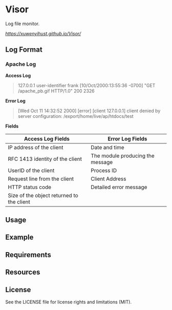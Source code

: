 # Visor
Log file monitor.

 *https://xuwenyihust.github.io/Visor/*

## Log Format
### Apache Log

**Access Log**
> 127.0.0.1 user-identifier frank [10/Oct/2000:13:55:36 -0700] "GET /apache_pb.gif HTTP/1.0" 200 2326

**Error Log**
> [Wed Oct 11 14:32:52 2000] [error] [client 127.0.0.1] client denied by server configuration: /export/home/live/ap/htdocs/test

**Fields**

|Access Log Fields|Error Log Fields|
|-----|-----|
|IP address of the client|Date and time|
|RFC 1413 identity of the client|The module producing the message|
|UserID of the client|Process ID|
|Request line from the client|Client Address|
|HTTP status code|Detailed error message|
|Size of the object returned to the client||


## Usage

## Example

## Requirements

## Resources

## License
See the LICENSE file for license rights and limitations (MIT).

